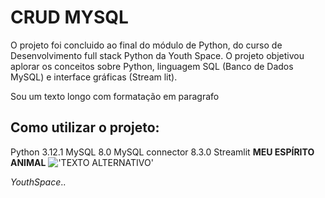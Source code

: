 # CRUD MYSQL
O projeto foi concluido ao final do módulo de Python, do curso de Desenvolvimento full stack Python da Youth Space. O projeto objetivou aplorar os conceitos sobre Python, linguagem SQL (Banco de Dados MySQL) e interface gráficas (Stream lit).

Sou um texto longo com formatação em paragrafo

## Como utilizar o projeto:
Python 3.12.1
MySQL 8.0
MySQL connector 8.3.0
Streamlit
**MEU ESPÍRITO ANIMAL**
!['TEXTO ALTERNATIVO'](https://th.bing.com/th/id/OIP.9UleHu0kNHV_aoyjBbg15gAAAA?w=165&h=180&c=7&r=0&o=5&pid=1.7)

*YouthSpace*..
